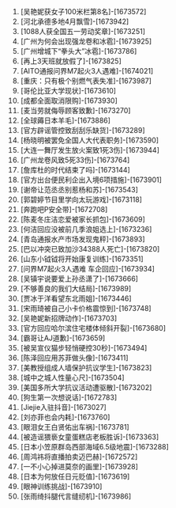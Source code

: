 
1. [吴艳妮获女子100米栏第8名]-[1673572]
1. [河北承德多地4月飘雪]-[1673942]
1. [1088人获全国五一劳动奖章]-[1673251]
1. [广州为何会出现强龙卷和冰雹]-[1673925]
1. [广州增城下“拳头大”冰雹]-[1673786]
1. [再上3天班就放假了]-[1673825]
1. [AITO通报问界M7起火3人遇难]-[1674021]
1. [重庆：只有极个别燃气表失准]-[1673987]
1. [哥伦比亚大学现状]-[1673610]
1. [成都全面取消限购]-[1673930]
1. [麦当劳就侮辱顾客致歉]-[1673270]
1. [全球薅日本羊毛]-[1673886]
1. [官方辟谣管控致刮刮乐缺货]-[1673289]
1. [杨晓明被罢免全国人大代表职务]-[1673590]
1. [大连一舞厅发生放火案致1死3伤]-[1673944]
1. [广州龙卷风致5死33伤]-[1673764]
1. [詹库杜的时代结束了吗]-[1673144]
1. [官方出台便民利企出入境6项措施]-[1673901]
1. [谢帝让范丞丞别惹杨和苏]-[1673543]
1. [郭碧婷节目里学向太玩游戏]-[1673118]
1. [奔跑吧P安全带]-[1672708]
1. [陈麦冬庄洁恋爱被家长抓包]-[1673609]
1. [何洁回应没被前几季浪姐选上]-[1673236]
1. [青岛通报水产市场发现鬼秤]-[1673893]
1. [巴以冲突已致加沙34388人死亡]-[1673820]
1. [山东小钺钺将开始康复训练]-[1673351]
1. [问界M7起火3人遇难 车企回应]-[1673934]
1. [吴镇宇说要爱上孙丞潇了]-[1673666]
1. [不够善良的我们大结局]-[1673989]
1. [贾冰于洋看望东北雨姐]-[1673446]
1. [宋雨琦被自己小卡价格震惊到]-[1673748]
1. [吴艳妮新招牌动作]-[1673703]
1. [官方回应哈尔滨住宅楼体倾斜开裂]-[1673680]
1. [霸哥让AJ道歉]-[1673659]
1. [被吴宣仪猫步轻悄硬控30秒]-[1673494]
1. [陈泽回应用苏菲做头像]-[1673411]
1. [美教授组成人墙保护抗议学生]-[1673823]
1. [城中之城人性量心尺]-[1673504]
1. [美国多所大学抗议活动遭驱散]-[1673202]
1. [狗生第一次想说话]-[1672783]
1. [Jiejie入驻抖音]-[1673027]
1. [刘亦菲也会内耗]-[1673760]
1. [眼泪女王白贤佑出车祸]-[1673781]
1. [被造谣猥亵女童蛋糕店老板胜诉]-[1673363]
1. [日本小笠原群岛西部海域6.5级地震]-[1673288]
1. [周鸿祎将直播拍卖迈巴赫]-[1672572]
1. [一不小心掉进莫奈的画里]-[1673928]
1. [日本为何放任日元贬值]-[1673619]
1. [眼神训练挑战]-[1673910]
1. [张雨绮抖腿代言缝纫机]-[1673986]